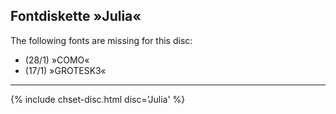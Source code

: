 ## Fontdiskette »Julia«

The following fonts are missing for this disc:

- (28/1) »COMO«
- (17/1) »GROTESK3«

<hr class="thick">

{% include chset-disc.html disc='Julia' %}
